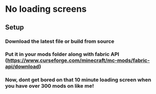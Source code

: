 # No loading screens

## Setup

### Download the latest file or build from source
### Put it in your mods folder along with fabric API (https://www.curseforge.com/minecraft/mc-mods/fabric-api/download)
### Now, dont get bored on that 10 minute loading screen when you have over 300 mods on like me!
